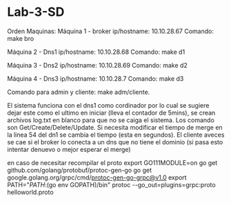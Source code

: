 # Lab-3-SD
Orden Maquinas:
Máquina 1 - broker
ip/hostname: 10.10.28.67
Comando: make bro

Máquina 2 - Dns1
ip/hostname: 10.10.28.68
Comando: make d1

Máquina 3 - Dns2
ip/hostname: 10.10.28.69
Comando: make d2

Máquina 4 - Dns3
ip/hostname: 10.10.28.7
Comando: make d3

Comando para admin y cliente: make adm/cliente.

El sistema funciona con el dns1 como cordinador por lo cual se sugiere dejar este como el ultimo en iniciar (lleva el contador de 5mins), se crean archivos log.txt en blanco para que no se caiga el sistema. Los comando son Get/Create/Delete/Update. Si necesita modificar el tiempo de merge en la linea 54 del dn1 se cambia el tiempo (esta en segundos). El cliente aveces se cae si el broker lo conecta a un dns que no tiene el dominio (si pasa esto intentar denuevo o mejor esperar el merge)

en caso de necesitar recompilar el proto
 export GO111MODULE=on
 go get github.com/golang/protobuf/protoc-gen-go
 go get google.golang.org/grpc/cmd/protoc-gen-go-grpc@v1.0
 export PATH="$PATH:$(go env GOPATH)/bin"
 protoc --go_out=plugins=grpc:proto helloworld.proto
